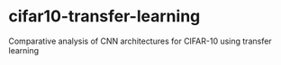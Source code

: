 # cifar10-transfer-learning
Comparative analysis of CNN architectures for CIFAR-10 using transfer learning
